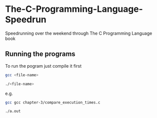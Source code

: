 # The-C-Programming-Language-Speedrun
Speedrunning over the weekend through The C Programming Language book


## Running the programs

To run the pogram just compile it first

```bash
gcc <file-name>

./<file-name>
```

e.g.

```bash
gcc gcc chapter-3/compare_execution_times.c

./a.out
```
